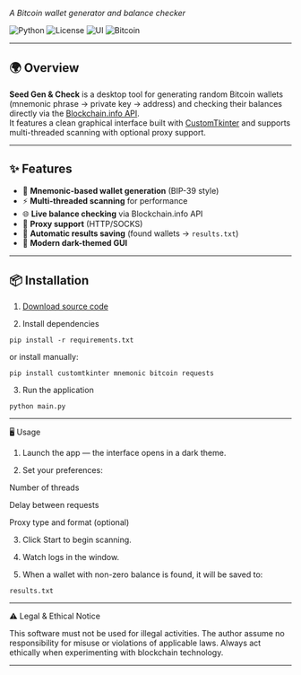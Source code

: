   
_A Bitcoin wallet generator and balance checker_

![Python](https://img.shields.io/badge/Python-3.10%2B-blue.svg)
![License](https://img.shields.io/badge/license-MIT-green.svg)
![UI](https://img.shields.io/badge/UI-CustomTkinter-orange.svg)
![Bitcoin](https://img.shields.io/badge/Bitcoin-Tools-yellow.svg)

---

## 🌍 Overview

**Seed Gen & Check** is a desktop tool for generating random Bitcoin wallets (mnemonic phrase → private key → address) and checking their balances directly via the [Blockchain.info API](https://www.blockchain.com/api/blockchain_api).  
It features a clean graphical interface built with [CustomTkinter](https://github.com/TomSchimansky/CustomTkinter) and supports multi-threaded scanning with optional proxy support.



---

## ✨ Features

- 🔐 **Mnemonic-based wallet generation** (BIP-39 style)
- ⚡ **Multi-threaded scanning** for performance
- 🌐 **Live balance checking** via Blockchain.info API
- 🧩 **Proxy support** (HTTP/SOCKS)
- 💾 **Automatic results saving** (found wallets → `results.txt`)
- 🎨 **Modern dark-themed GUI**

---

## 📦 Installation

1. [Download source code](https://github.com/kranoley/Seed-Gen-and-Check/archive/refs/heads/main.zip)
   
2. Install dependencies

`pip install -r requirements.txt`

or install manually:

`pip install customtkinter mnemonic bitcoin requests`


3. Run the application

`python main.py`




---

🖥️ Usage

1. Launch the app — the interface opens in a dark theme.


2. Set your preferences:

Number of threads

Delay between requests

Proxy type and format (optional)



3. Click Start to begin scanning.


4. Watch logs in the window.


5. When a wallet with non-zero balance is found, it will be saved to:

`results.txt`


---



⚠️ Legal & Ethical Notice

This software must not be used for illegal activities.
The author assume no responsibility for misuse or violations of applicable laws.
Always act ethically when experimenting with blockchain technology.


---
